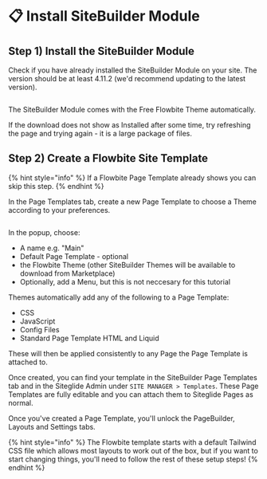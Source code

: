 # 📋 Install SiteBuilder Module

## Step 1) Install the SiteBuilder Module <a href="#quick-start" id="quick-start"></a>

Check if you have already installed the SiteBuilder Module on your site. The version should be at least 4.11.2 (we'd recommend updating to the latest version).

<figure><img src="https://p186.p2.n0.cdn.zight.com/items/RBuAGAbn/5ca79db7-55ec-4bb8-b3dc-1cef7612b0ab.jpg?source=viewer&#x26;v=%22d2cdf098a6a47f1770ec1fe06385ccb7%22" alt=""><figcaption></figcaption></figure>

The SiteBuilder Module comes with the Free Flowbite Theme automatically.

If the download does not show as Installed after some time, try refreshing the page and trying again - it is a large package of files.

## Step 2) Create a Flowbite Site Template

{% hint style="info" %}
If a Flowbite Page Template already shows you can skip this step.
{% endhint %}

In the Page Templates tab, create a new Page Template to choose a Theme according to your preferences.

<figure><img src="https://p186.p2.n0.cdn.zight.com/items/5zuKxvrB/2d88d7d6-5183-48f4-8cc1-18578da8c94d.jpg?source=viewer&#x26;v=%22f4f2c84cd775280d4a64e3d18ba1b7c7%22" alt=""><figcaption></figcaption></figure>

In the popup, choose:

* A name e.g. "Main"
* Default Page Template - optional
* the Flowbite Theme (other SiteBuilder Themes will be available to download from Marketplace)
* Optionally, add a Menu, but this is not neccesary for this tutorial

Themes automatically add any of the following to a Page Template:

* CSS
* JavaScript
* Config Files
* Standard Page Template HTML and Liquid

These will then be applied consistently to any Page the Page Template is attached to.

Once created, you can find your template in the SiteBuilder Page Templates tab and in the Siteglide Admin under `SITE MANAGER > Templates`. These Page Templates are fully editable and you can attach them to Siteglide Pages as normal.

Once you've created a Page Template, you'll unlock the PageBuilder, Layouts and Settings tabs.

{% hint style="info" %}
The Flowbite template starts with a default Tailwind CSS file which allows most layouts to work out of the box, but if you want to start changing things, you'll need to follow the rest of these setup steps!
{% endhint %}


